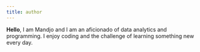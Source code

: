 ```yaml
---
title: author
---
```


**Hello**, I am Mandjo and I am an aficionado of data analytics and programming. I enjoy coding and the challenge of learning something new every day.
